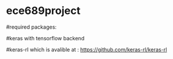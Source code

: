 # ece689project

#required packages:

#keras with tensorflow backend

#keras-rl which is avalible at : https://github.com/keras-rl/keras-rl


